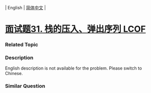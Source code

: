| English | [简体中文](README.md) |

# [面试题31. 栈的压入、弹出序列 LCOF](https://leetcode-cn.com/problems/zhan-de-ya-ru-dan-chu-xu-lie-lcof)
 ### Related Topic

 ### Description
English description is not available for the problem. Please switch to Chinese.

### Similar Question
